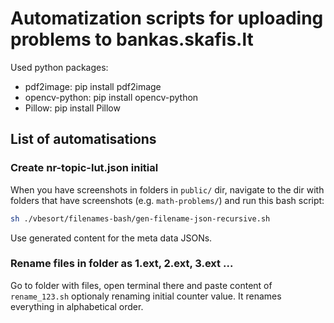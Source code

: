 # Automatization scripts for uploading problems to bankas.skafis.lt

Used python packages:

- pdf2image: pip install pdf2image
- opencv-python: pip install opencv-python
- Pillow: pip install Pillow

## List of automatisations

### Create nr-topic-lut.json initial

When you have screenshots in folders in `public/` dir, navigate to the dir with folders that have screenshots (e.g. `math-problems/`) and run this bash script:

```bash
sh ./vbesort/filenames-bash/gen-filename-json-recursive.sh
```

Use generated content for the meta data JSONs.

### Rename files in folder as 1.ext, 2.ext, 3.ext ...

Go to folder with files, open terminal there and paste content of `rename_123.sh` optionaly renaming initial counter value. It renames everything in alphabetical order.
